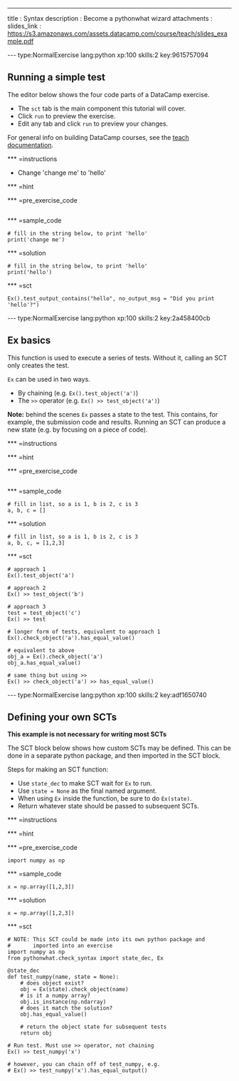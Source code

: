 ---
title       : Syntax
description : Become a pythonwhat wizard
attachments :
  slides_link : https://s3.amazonaws.com/assets.datacamp.com/course/teach/slides_example.pdf

--- type:NormalExercise lang:python xp:100 skills:2 key:9615757094
## Running a simple test

The editor below shows the four code parts of a DataCamp exercise. 

* The `sct` tab is the main component this tutorial will cover.
* Click `run` to preview the exercise.
* Edit any tab and click `run` to preview your changes.

For general info on building DataCamp courses, see the [teach documentation](https://www.datacamp.com/teach/documentation).

*** =instructions

* Change 'change me' to 'hello'

*** =hint

*** =pre_exercise_code
```{python}

```

*** =sample_code
```{python}
# fill in the string below, to print 'hello'
print('change me')
```

*** =solution
```{python}
# fill in the string below, to print 'hello'
print('hello')
```

*** =sct
```{python}
Ex().test_output_contains("hello", no_output_msg = "Did you print 'hello'?")
```

--- type:NormalExercise lang:python xp:100 skills:2 key:2a458400cb
## Ex basics

This function is used to execute a series of tests.
Without it, calling an SCT only creates the test.

`Ex` can be used in two ways.

* By chaining (e.g. `Ex().test_object('a')`)
* The `>>` operator (e.g. `Ex() >> test_object('a')`)

**Note:** 
behind the scenes `Ex` passes a state to the test. This contains, for example, the submission code and results.
Running an SCT can produce a new state (e.g. by focusing on a piece of code).

*** =instructions

*** =hint

*** =pre_exercise_code
```{python}

```

*** =sample_code
```{python}
# fill in list, so a is 1, b is 2, c is 3
a, b, c = []
```

*** =solution
```{python}
# fill in list, so a is 1, b is 2, c is 3
a, b, c, = [1,2,3]
```

*** =sct
```{python}
# approach 1
Ex().test_object('a')

# approach 2
Ex() >> test_object('b')

# approach 3
test = test_object('c')
Ex() >> test

# longer form of tests, equivalent to approach 1
Ex().check_object('a').has_equal_value()

# equivalent to above
obj_a = Ex().check_object('a')
obj_a.has_equal_value()

# same thing but using >>
Ex() >> check_object('a') >> has_equal_value()
```

--- type:NormalExercise lang:python xp:100 skills:2 key:adf1650740
## Defining your own SCTs

**This example is not necessary for writing most SCTs**

The SCT block below shows how custom SCTs may be defined.
This can be done in a separate python package, and then imported in the SCT block.

Steps for making an SCT function:

* Use `state_dec` to make SCT wait for `Ex` to run.
* Use `state = None` as the final named argument.
* When using `Ex` inside the function, be sure to do `Ex(state)`.
* Return whatever state should be passed to subsequent SCTs.

*** =instructions

*** =hint

*** =pre_exercise_code
```{python}
import numpy as np
```

*** =sample_code
```{python}
x = np.array([1,2,3])
```

*** =solution
```{python}
x = np.array([1,2,3])
```

*** =sct
```{python}
# NOTE: This SCT could be made into its own python package and
#       imported into an exercise
import numpy as np
from pythonwhat.check_syntax import state_dec, Ex

@state_dec
def test_numpy(name, state = None):
    # does object exist?
    obj = Ex(state).check_object(name)
    # is it a numpy array?
    obj.is_instance(np.ndarray)
    # does it match the solution?
    obj.has_equal_value()
    
    # return the object state for subsequent tests
    return obj

# Run test. Must use >> operator, not chaining
Ex() >> test_numpy('x')

# however, you can chain off of test_numpy, e.g.
# Ex() >> test_numpy('x').has_equal_output()
```
